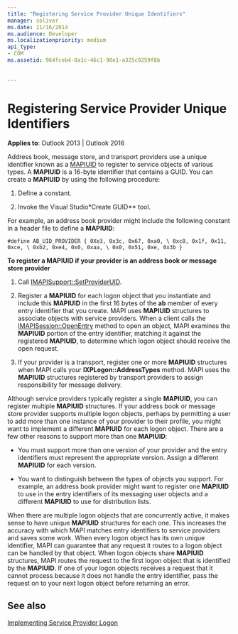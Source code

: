 ```yaml
---
title: "Registering Service Provider Unique Identifiers"
manager: soliver
ms.date: 11/16/2014
ms.audience: Developer
ms.localizationpriority: medium
api_type:
- COM
ms.assetid: 964fceb4-8a1c-46c1-98e1-a325c9259f8b
 
 
---
```


# Registering Service Provider Unique Identifiers

  
  
**Applies to**: Outlook 2013 | Outlook 2016 
  
Address book, message store, and transport providers use a unique identifier known as a [MAPIUID](mapiuid.md) to register to service objects of various types. A **MAPIUID** is a 16-byte identifier that contains a GUID. You can create a **MAPIUID** by using the following procedure: 
  
1. Define a constant.
    
2. Invoke the Visual Studio*Create GUID** tool. 
    
For example, an address book provider might include the following constant in a header file to define a **MAPIUID**:
  
 `#define AB_UID_PROVIDER { 0Xe3, 0x3c, 0x67, 0xa0, \ 0xc8, 0x1f, 0x11, 0xce, \ 0xb2, 0xe4, 0x0, 0xaa, \ 0x0, 0x51, 0xe, 0x3b }`
  
 **To register a MAPIUID if your provider is an address book or message store provider**
  
1. Call [IMAPISupport::SetProviderUID](imapisupport-setprovideruid.md).
    
2. Register a **MAPIUID** for each logon object that you instantiate and include this **MAPIUID** in the first 16 bytes of the **ab** member of every entry identifier that you create. MAPI uses **MAPIUID** structures to associate objects with service providers. When a client calls the [IMAPISession::OpenEntry](imapisession-openentry.md) method to open an object, MAPI examines the **MAPIUID** portion of the entry identifier, matching it against the registered **MAPIUID**, to determine which logon object should receive the open request.
    
3. If your provider is a transport, register one or more **MAPIUID** structures when MAPI calls your **IXPLogon::AddressTypes** method. MAPI uses the **MAPIUID** structures registered by transport providers to assign responsibility for message delivery. 
    
Although service providers typically register a single **MAPIUID**, you can register multiple **MAPIUID** structures. If your address book or message store provider supports multiple logon objects, perhaps by permitting a user to add more than one instance of your provider to their profile, you might want to implement a different **MAPIUID** for each logon object. There are a few other reasons to support more than one **MAPIUID**:
  
- You must support more than one version of your provider and the entry identifiers must represent the appropriate version. Assign a different **MAPIUID** for each version. 
    
- You want to distinguish between the types of objects you support. For example, an address book provider might want to register one **MAPIUID** to use in the entry identifiers of its messaging user objects and a different **MAPIUID** to use for distribution lists. 
    
When there are multiple logon objects that are concurrently active, it makes sense to have unique **MAPIUID** structures for each one. This increases the accuracy with which MAPI matches entry identifiers to service providers and saves some work. When every logon object has its own unique identifier, MAPI can guarantee that any request it routes to a logon object can be handled by that object. When logon objects share **MAPIUID** structures, MAPI routes the request to the first logon object that is identified by the **MAPIUID**. If one of your logon objects receives a request that it cannot process because it does not handle the entry identifier, pass the request on to your next logon object before returning an error.
  
## See also



[Implementing Service Provider Logon](implementing-service-provider-logon.md)

